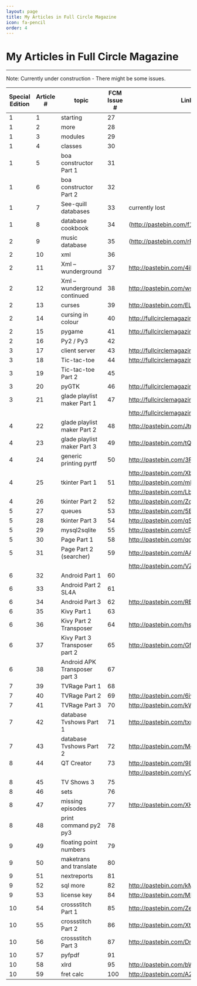 ```yaml
---
layout: page
title: My Articles in Full Circle Magazine
icon: fa-pencil
order: 4
---
```

# My Articles in Full Circle Magazine
-------------------------------------
Note: Currently under construction - There might be some issues.


 Special Edition | Article # | topic | FCM Issue # | Link to Code |
-----------------|-----------|-------|-------------|--------------|
  1 | 1 | starting | 27 |   |
  1 | 2 | more | 28 |   |
  1 | 3 | modules | 29 |   |
  1 | 4 | classes | 30 |   |
  1 | 5 | boa constructor Part 1| 31 |   |
  1 | 6 | boa constructor Part 2 | 32 |   |
  1 | 7 | See-quill databases | 33 | currently lost |
  1 | 8 | database cookbook | 34 | (http://pastebin.com/f1d868e63) |
  2 | 9 | music database | 35 | (http://pastebin.com/rFf4Gm7E) |
  2 | 10 | xml | 36 |   |
  2 | 11 | Xml – wunderground | 37 | http://pastebin.com/4ibJGm74 |
  2 | 12 | Xml – wunderground continued | 38 | http://pastebin.com/wsSXMXQx |
  2 | 13 | curses | 39 | http://pastebin.com/ELuZ3T4P |
  2 | 14 | cursing in colour | 40 | http://fullcirclemagazine.pastebin.com/DeReeh8m |
  2 | 15 | pygame | 41 | http://fullcirclemagazine.pastebin.com/DvSpZbai |
  2 | 16 | Py2 / Py3 | 42 |   |   |
  3 | 17 | client server | 43 | http://fullcirclemagazine.pastebin.com/Az8vNuv7 |
  3 | 18 | Tic-tac-toe | 44 | http://fullcirclemagazine.pastebin.com/UhguVK4n |
  3 | 19 | Tic-tac-toe Part 2 | 45 |   |
  3 | 20 | pyGTK | 46 | http://fullcirclemagazine.pastebin.com/wnzRsXn9 |
  3 | 21 | glade playlist maker Part 1 | 47 | http://fullcirclemagazine.pastebin.com/wbfDmmBh |
    |    |                             |    | http://fullcirclemagazine.pastebin.com/YM6U0Ee3 |
  4 | 22 | glade playlist maker Part 2 | 48 | http://pastebin.com/JtrhuE71 |
  4 | 23 | glade playlist maker Part 3 | 49 | http://pastebin.com/tQJizcwT |
  4 | 24 | generic printing pyrtf | 50 | http://pastebin.com/3Rs7T3D7 |
    |    |                        |    | http://pastebin.com/XbaE2uP7 |
  4 | 25 | tkinter Part 1 | 51 | http://pastebin.com/mBAS1Umm |
    |    |                |    | http://pastebin.com/LbMibF0u |
  4 | 26 | tkinter Part 2 | 52 | http://pastebin.com/ZqrgHcdG |
  5 | 27 | queues | 53 | http://pastebin.com/5BBUiDce |
  5 | 28 | tkinter Part 3 | 54 | http://pastebin.com/qSPkSNU1 |
  5 | 29 | mysql2sqlite | 55 | http://pastebin.com/cPvzNT7T |
  5 | 30 | Page Part 1 | 58 | http://pastebin.com/qq0YVgTb |
  5 | 31 | Page Part 2 (searcher) | 59 | http://pastebin.com/AA1kE4Dy |
    |    |                        |    | http://pastebin.com/VZm5un3e |
  6 | 32 | Android Part 1 | 60 |   |
  6 | 33 | Android Part 2 SL4A | 61 |   |
  6 | 34 | Android Part 3 | 62 | http://pastebin.com/REkFYcSU |
  6 | 35 | Kivy Part 1 | 63 |   |
  6 | 36 | Kivy Part 2 Transposer | 64 | http://pastebin.com/hsicnyt1 |
  6 | 37 | Kivy Part 3 Transposer part 2 | 65 | http://pastebin.com/GftmjENs |
  6 | 38 | Android APK Transposer part 3 | 67 |   |
  7 | 39 | TVRage Part 1 | 68 |   |
  7 | 40 | TVRage Part 2 | 69 | http://pastebin.com/6iw5NQrW |
  7 | 41 | TVRage Part 3 | 70 | http://pastebin.com/kWSEfs2E |
  7 | 42 | database Tvshows Part 1 | 71 | http://pastebin.com/txmmagkL |
  7 | 43 | database Tvshows Part 2 | 72 | http://pastebin.com/MeuGyKpX |
  8 | 44 | QT Creator | 73 | http://pastebin.com/98fSasdb |
    |    |            |    | http://pastebin.com/yC30B885 |
  8 | 45 | TV Shows 3 | 75 |   |
  8 | 46 | sets | 76 |   |
  8 | 47 | missing episodes | 77 | http://pastebin.com/XHTRv2dQ |
  8 | 48 | print command py2 py3 | 78 |   |
  9 | 49 | floating point numbers | 79 |   |
  9 | 50 | maketrans and translate | 80 |   |
  9 | 51 | nextreports | 81 |   |
  9 | 52 | sql more | 82 | http://pastebin.com/kMc9EXes |
  9 | 53 | license key | 84 | http://pastebin.com/MH9nVTNK |
 10 | 54 | crossstitch Part 1 | 85 | http://pastebin.com/Zegqw3pi |
 10 | 55 | crossstitch Part 2 | 86 | http://pastebin.com/XtBawJps |
 10 | 56 | crossstitch Part 3 | 87 | http://pastebin.com/DmQ1 GeUx |
 10 | 57 | pyfpdf | 91 |   |
 10 | 58 | xlrd | 95 | http://pastebin.com/bWz7beBw |
 10 | 59 | fret calc | 100 | http://pastebin.com/A2RNECt5 |
